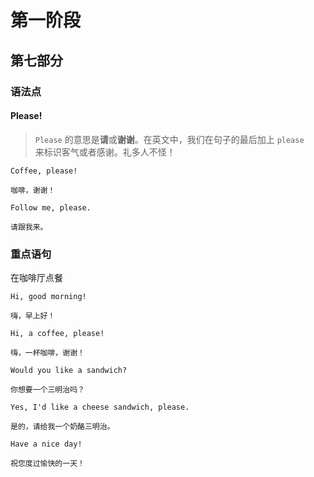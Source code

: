 # 第一阶段

## 第七部分

### 语法点

#### Please!

> `Please` 的意思是**请**或**谢谢**。在英文中，我们在句子的最后加上 `please`  
> 来标识客气或者感谢。礼多人不怪！

```text
Coffee, please!

咖啡，谢谢！
```

```text
Follow me, please.

请跟我来。
```

### 重点语句

在咖啡厅点餐

```text
Hi, good morning!

嗨，早上好！
```

```text
Hi, a coffee, please!

嗨，一杯咖啡，谢谢！
```

```text
Would you like a sandwich?

你想要一个三明治吗？
```

```text
Yes, I'd like a cheese sandwich, please.

是的，请给我一个奶酪三明治。
```

```text
Have a nice day!

祝您度过愉快的一天！
```
